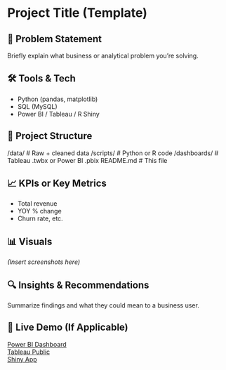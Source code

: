 # Project Title (Template)

## 📌 Problem Statement
Briefly explain what business or analytical problem you’re solving.

## 🛠️ Tools & Tech
- Python (pandas, matplotlib)
- SQL (MySQL)
- Power BI / Tableau / R Shiny

## 📂 Project Structure
/data/ # Raw + cleaned data
/scripts/ # Python or R code
/dashboards/ # Tableau .twbx or Power BI .pbix
README.md # This file

## 📈 KPIs or Key Metrics
- Total revenue
- YOY % change
- Churn rate, etc.

## 📊 Visuals
_(Insert screenshots here)_

## 🔍 Insights & Recommendations
Summarize findings and what they could mean to a business user.

## 📡 Live Demo (If Applicable)
[Power BI Dashboard](...)  
[Tableau Public](...)  
[Shiny App](...)
